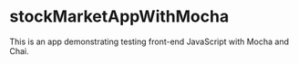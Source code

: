 # stockMarketAppWithMocha
This is an app demonstrating testing front-end JavaScript with Mocha and Chai.
